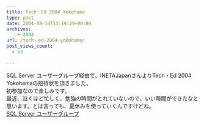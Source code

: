 ```yaml
---
title: Tech・Ed 2004 Yokohama
type: post
date: 2004-08-14T13:19:29+00:00
archives:
    - 2004
url: /tech・ed-2004-yokohama/
post_views_count:
  - 63

---
```

SQL Server ユーザーグループ経由で、INETAJapanさんよりTech・Ed 2004 Yokohamaの招待状を頂きました。  
初参加なので楽しみです。  
最近、泣くほど忙しく、勉強の時間がとれていないので、いい時間ができたなと思います。とは言っても、夏休みを使っていくんですけどね。  
[SQL Server ユーザーグループ][1]

 [1]: http://www.sqlpassj.org/ "SQL Server ユーザーグループ"